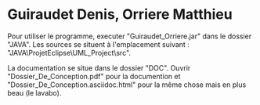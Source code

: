 # Guiraudet Denis, Orriere Matthieu

Pour utiliser le programme, executer "Guiraudet_Orriere.jar" dans le dossier "JAVA".
Les sources se situent à l'emplacement suivant : "JAVA\ProjetEclipse\UML_Project\src".

La documentation se situe dans le dossier "DOC".
Ouvrir "Dossier_De_Conception.pdf" pour la documention et "Dossier_De_Conception.asciidoc.html" pour la même chose mais en plus beau (le lavabo).
